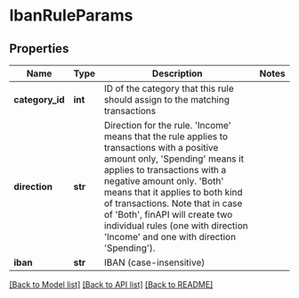 # IbanRuleParams

## Properties
Name | Type | Description | Notes
------------ | ------------- | ------------- | -------------
**category_id** | **int** | ID of the category that this rule should assign to the matching transactions | 
**direction** | **str** | Direction for the rule. &#39;Income&#39; means that the rule applies to transactions with a positive amount only, &#39;Spending&#39; means it applies to transactions with a negative amount only. &#39;Both&#39; means that it applies to both kind of transactions. Note that in case of &#39;Both&#39;, finAPI will create two individual rules (one with direction &#39;Income&#39; and one with direction &#39;Spending&#39;). | 
**iban** | **str** | IBAN (case-insensitive) | 

[[Back to Model list]](../README.md#documentation-for-models) [[Back to API list]](../README.md#documentation-for-api-endpoints) [[Back to README]](../README.md)


